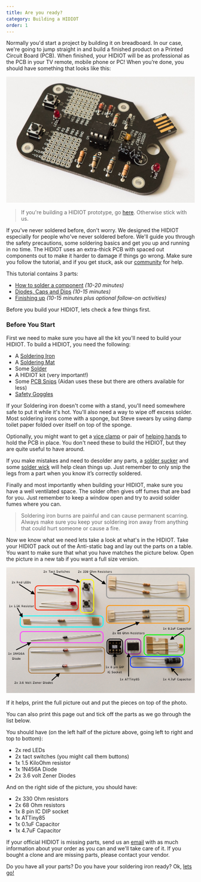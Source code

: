 ```yaml
---
title: Are you ready?
category: Building a HIDIOT
order: 1
---
```


Normally you'd start a project by building it on breadboard. In our case, we're going to jump straight in and build a finished product on a Printed Circuit Board (PCB). When finished, your HIDIOT  will be as professional as the PCB in your TV remote, mobile phone or PC! When you’re done, you should  have something that looks like this: 

![Finished HIDIOT](/images/hidiot_ready.jpg)

> If you're building a HIDIOT prototype, go [here](/prototypes/). Otherwise stick with us.

If you've never soldered before, don't worry. We designed the HIDIOT especially for people who've never soldered before. We'll guide you through the safety precautions, some soldering basics and get you up and running in no time. The HIDIOT uses an extra-thick PCB with spaced out components out to make it harder to damage if things go wrong. Make sure you follow the  tutorial, and if you get stuck, ask our [community](https://www.reddit.com/r/hidiot/) for help.

This tutorial contains 3 parts:

* [How to solder a component](/building_a_hidiot/how_to_solder_a_component/) *(10-20 minutes)*
* [Diodes, Caps and Dips](/building_a_hidiot/diodes_caps_and_dips/) *(10-15 minutes)*
* [Finishing up](/building_a_hidiot/finishing_up/) *(10-15 minutes plus optional follow-on activities)*

Before you build your HIDIOT, lets check a few things first.

### Before You Start

First we need to make sure you have all the kit you'll need to build your HIDIOT. To build a HIDIOT, you need the following:

* A [Soldering Iron](http://amzn.to/2stz66E)
* A [Soldering Mat](http://amzn.to/2ssXndi)
* Some [Solder](http://amzn.to/2utP2r7)
* A HIDIOT kit (very important!)
* Some [PCB Snips](http://amzn.to/2tkKu7U) (Aidan uses these but there are others available for less)
* [Safety Goggles](http://amzn.to/2sK3zl9)

If your Soldering iron doesn't come with a stand, you'll need somewhere safe to put it while it's hot. You'll also need a way to wipe off excess solder. Most soldering irons come with a sponge, but Steve swears by using damp toilet paper folded over itself on top of the sponge.

Optionally, you might want to get a [vice clamp](http://amzn.to/2sPZRBC) or pair of [helping hands](http://amzn.to/2sK2f1A) to hold the PCB in place. You don't need these to build the HIDIOT, but they are quite useful to have around.

If you make mistakes and need to desolder any parts, a [solder sucker](http://amzn.to/2stxuKe) and some [solder wick](http://amzn.to/2tPNrhq) will help clean things up. Just remember to only snip the legs from a part when you know it’s correctly soldered.

Finally and most importantly when building your HIDIOT, make sure you have a well ventilated space. The solder often gives off fumes that are bad for you. Just remember to keep a window open and try to avoid solder fumes where you can.

> Soldering iron burns are painful and can cause permanent scarring. Always make sure you keep your soldering iron away from anything that could hurt someone or cause a fire.

Now we know what we need lets take a look at what's in the HIDIOT. Take your HIDIOT pack out of the Anti-static bag and lay out the parts on a table. You want to make sure that what you have matches the picture below. Open the picture in a new tab if you want a full size version.

[![HIDIOT parts](/images/hidiot_parts.jpg)](/images/hidiot_parts.jpg)

If it helps, print the full picture out and put the pieces on top of the photo.

You can also print this page out and tick off the parts as we go through the list below.

You should have (on the left half of the picture above, going left to right and top to bottom):

* 2x red LEDs
* 2x tact switches (you might call them buttons)
* 1x 1.5 KiloOhm resistor
* 1x 1N456A Diode
* 2x 3.6 volt Zener Diodes

And on the right side of the picture, you should have:

* 2x 330 Ohm resistors
* 2x 68 Ohm resistors
* 1x 8 pin IC DIP socket
* 1x ATTiny85
* 1x 0.1uF Capacitor
* 1x 4.7uF Capacitor

If your official HIDIOT is missing parts, send us an [email](mailto:support@rawhex.com) with as much information about your order as you can and we'll take care of it. If you bought a clone and are missing parts, please contact your vendor.

Do you have all your parts? Do you have your soldering iron ready? Ok, [lets go!](/building_a_hidiot/how_to_solder_a_component/)
